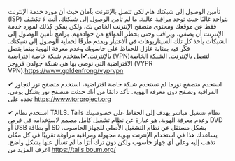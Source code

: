 
تأمين الوصول إلى شبكتك هام لكي تتصل بالإنترنت بآمان حيث أن مورد خدمة الإنترنت (ISP) يتواجد غالبًا حيث توجد مراقبة عالية. ما لم تأمن الوصول إلى شبكتك، أنت لا تكشف فقط عن موقعك ومحتوى متصفح الإنترنت الخاص بك، ولكن يمكن كذلك لمورد خدمة الإنترنت أن يصفي، ويراقب وحتى يحظر المواقع من خوادمهم. برامج تأمين الوصول إلى الشبكات يأخذ كل تلك السيناريوهات في الاعتبار ويقدم طرقًا لحماية الوصول إلى شبكتك. فكّر فيه بمثابة عازل للحفاظ على حاسوبك وعدم معرفة الهوية بينما يتصل بالإنترنت.✔استخدم شبكة خاصة افتراضية (VPN)لتتصل بالإنترنت. الشبكة الخاصة الافتراضية التي نوصي بها هي شبكة جولدن فروجز (VYPR VPN).https://www.goldenfrong/vyprvpn

✔ استخدم متصفح تورما لم تستخدم شبكة خاصة افتراضية، استخدم متصفح تور لتجاوز المراقبة وتصفح دون معرفة الهوية. تأكد دائمًا من أنك حدثت متصفح تور بشكل يومي. تجده على https://www.torproject.org

✔ استخدم نظام TAILS. Tails نظام تشغيل مباشر يهدف إلى الحفاظ على خصوصيتك وعدم معرفة الهوية. هو عبارة عن نظام تشغيل كامل مصمم لاستخدامه في قرص DVD أو USB أو بطاقة SD بشكل مستقل عن نظام التشغيل الأصلي للجهاز الحاسوب. يساعدك هذا في استخدام الإنترنت بهوية مجهولة ومراقبة مراوغة تقريبًا في كل مكان تذهب إليه وعلى أي جهاز حاسوب ولكن دون ترك أثرًا ما لم تسأل عنها بشكل واضح. اعرف المزيد من https://tails.boum.org/